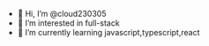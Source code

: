 - 👋 Hi, I’m @cloud230305
- 👀 I’m interested in full-stack
- 🌱 I’m currently learning javascript,typescript,react
